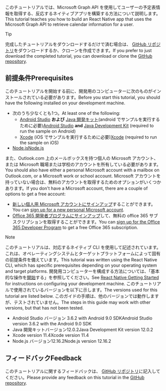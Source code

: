 <!-- markdownlint-disable MD002 MD041 -->

<span data-ttu-id="37375-101">このチュートリアルでは、Microsoft Graph API を使用してユーザーの予定表情報を取得する、反応するネイティブアプリを構築する方法について説明します。</span><span class="sxs-lookup"><span data-stu-id="37375-101">This tutorial teaches you how to build an React Native app that uses the Microsoft Graph API to retrieve calendar information for a user.</span></span>

> [!TIP]
> <span data-ttu-id="37375-102">完成したチュートリアルをダウンロードするだけで済む場合は、 [GitHub リポジトリ](https://github.com/microsoftgraph/msgraph-training-react-native)をダウンロードするか、クローンを作成できます。</span><span class="sxs-lookup"><span data-stu-id="37375-102">If you prefer to just download the completed tutorial, you can download or clone the [GitHub repository](https://github.com/microsoftgraph/msgraph-training-react-native).</span></span>

## <a name="prerequisites"></a><span data-ttu-id="37375-103">前提条件</span><span class="sxs-lookup"><span data-stu-id="37375-103">Prerequisites</span></span>

<span data-ttu-id="37375-104">このチュートリアルを開始する前に、開発用のコンピューターに次のものがインストールされている必要があります。</span><span class="sxs-lookup"><span data-stu-id="37375-104">Before you start this tutorial, you should have the following installed on your development machine.</span></span>

- <span data-ttu-id="37375-105">次のうち少なくとも1つ。</span><span class="sxs-lookup"><span data-stu-id="37375-105">At least one of the following:</span></span>
  - <span data-ttu-id="37375-106">[Android Studio](https://developer.android.com/studio/) **および** [Java 開発キット](https://jdk.java.net)(android でサンプルを実行するために必要)</span><span class="sxs-lookup"><span data-stu-id="37375-106">[Android Studio](https://developer.android.com/studio/) **and** [Java Development Kit](https://jdk.java.net) (required to run the sample on Android)</span></span>
  - <span data-ttu-id="37375-107">[Xcode](https://developer.apple.com/xcode/) (iOS でサンプルを実行するために必要)</span><span class="sxs-lookup"><span data-stu-id="37375-107">[Xcode](https://developer.apple.com/xcode/) (required to run the sample on iOS)</span></span>
- [<span data-ttu-id="37375-108">Node.js</span><span class="sxs-lookup"><span data-stu-id="37375-108">Node.js</span></span>](https://nodejs.org)

<span data-ttu-id="37375-109">また、Outlook.com 上のメールボックスを持つ個人の Microsoft アカウント、または Microsoft 職場または学校のアカウントを所有している必要があります。</span><span class="sxs-lookup"><span data-stu-id="37375-109">You should also have either a personal Microsoft account with a mailbox on Outlook.com, or a Microsoft work or school account.</span></span> <span data-ttu-id="37375-110">Microsoft アカウントを持っていない場合は、無料のアカウントを取得するためのオプションがいくつかあります。</span><span class="sxs-lookup"><span data-stu-id="37375-110">If you don't have a Microsoft account, there are a couple of options to get a free account:</span></span>

- <span data-ttu-id="37375-111">[新しい個人用 Microsoft アカウントにサインアップ](https://signup.live.com/signup?wa=wsignin1.0&rpsnv=12&ct=1454618383&rver=6.4.6456.0&wp=MBI_SSL_SHARED&wreply=https://mail.live.com/default.aspx&id=64855&cbcxt=mai&bk=1454618383&uiflavor=web&uaid=b213a65b4fdc484382b6622b3ecaa547&mkt=E-US&lc=1033&lic=1)することができます。</span><span class="sxs-lookup"><span data-stu-id="37375-111">You can [sign up for a new personal Microsoft account](https://signup.live.com/signup?wa=wsignin1.0&rpsnv=12&ct=1454618383&rver=6.4.6456.0&wp=MBI_SSL_SHARED&wreply=https://mail.live.com/default.aspx&id=64855&cbcxt=mai&bk=1454618383&uiflavor=web&uaid=b213a65b4fdc484382b6622b3ecaa547&mkt=E-US&lc=1033&lic=1).</span></span>
- <span data-ttu-id="37375-112">[Office 365 開発者プログラムにサインアップ](https://developer.microsoft.com/office/dev-program)して、無料の office 365 サブスクリプションを取得することができます。</span><span class="sxs-lookup"><span data-stu-id="37375-112">You can [sign up for the Office 365 Developer Program](https://developer.microsoft.com/office/dev-program) to get a free Office 365 subscription.</span></span>

> [!NOTE]
> <span data-ttu-id="37375-113">このチュートリアルは、対応するネイティブ CLI を使用して記述されています。これは、オペレーティングシステムとターゲットプラットフォームによって固有の前提条件を備えています。</span><span class="sxs-lookup"><span data-stu-id="37375-113">This tutorial was written using the React Native CLI, which has specific prerequisites depending on your operating system and target platforms.</span></span> <span data-ttu-id="37375-114">開発用コンピューターを構成する方法については、「基本的な操作を[開始](https://reactnative.dev/docs/environment-setup)する」を参照してください。</span><span class="sxs-lookup"><span data-stu-id="37375-114">See [React Native Getting Started](https://reactnative.dev/docs/environment-setup) for instructions on configuring your development machine.</span></span> <span data-ttu-id="37375-115">このチュートリアルで使用されているバージョンを以下に示します。</span><span class="sxs-lookup"><span data-stu-id="37375-115">The versions used for this tutorial are listed below.</span></span> <span data-ttu-id="37375-116">このガイドの手順は、他のバージョンでは動作しますが、テストされていません。</span><span class="sxs-lookup"><span data-stu-id="37375-116">The steps in this guide may work with other versions, but that has not been tested.</span></span>
>
> - <span data-ttu-id="37375-117">Android Studio バージョン 3.6.2 with Android 9.0 SDK</span><span class="sxs-lookup"><span data-stu-id="37375-117">Android Studio version 3.6.2 with the Android 9.0 SDK</span></span>
> - <span data-ttu-id="37375-118">Java 開発キットバージョン12.0.2</span><span class="sxs-lookup"><span data-stu-id="37375-118">Java Development Kit version 12.0.2</span></span>
> - <span data-ttu-id="37375-119">Xcode version 11.4</span><span class="sxs-lookup"><span data-stu-id="37375-119">Xcode version 11.4</span></span>
> - <span data-ttu-id="37375-120">Node.js バージョン12.16.2</span><span class="sxs-lookup"><span data-stu-id="37375-120">Node.js version 12.16.2</span></span>

## <a name="feedback"></a><span data-ttu-id="37375-121">フィードバック</span><span class="sxs-lookup"><span data-stu-id="37375-121">Feedback</span></span>

<span data-ttu-id="37375-122">このチュートリアルに関するフィードバックは、 [GitHub リポジトリ](https://github.com/microsoftgraph/msgraph-training-react-native)に記入してください。</span><span class="sxs-lookup"><span data-stu-id="37375-122">Please provide any feedback on this tutorial in the [GitHub repository](https://github.com/microsoftgraph/msgraph-training-react-native).</span></span>
